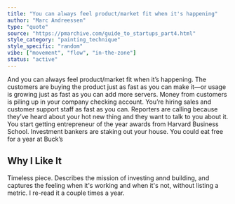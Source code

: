 ```yaml
---
title: "You can always feel product/market fit when it's happening"
author: "Marc Andreessen"
type: "quote"
source: "https://pmarchive.com/guide_to_startups_part4.html"
style_category: "painting_technique"
style_specific: "random"
vibe: ["movement", "flow", "in-the-zone"]
status: "active"
---
```


And you can always feel product/market fit when it’s happening. 
The customers are buying the product just as fast as you can make it—or usage is growing just as fast as you can add more servers. Money from customers is piling up in your company checking account. You’re hiring sales and customer support staff as fast as you can. Reporters are calling because they’ve heard about your hot new thing and they want to talk to you about it. You start getting entrepreneur of the year awards from Harvard Business School. Investment bankers are staking out your house. You could eat free for a year at Buck’s

## Why I Like It
Timeless piece.  Describes the mission of investing annd building, and captures the feeling when it's working and when it's not, without listing a metric. I re-read it a couple times a year.